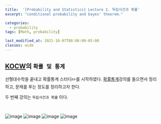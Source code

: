 ```yaml
---
title:  '[Probability and Statistics] Lecture 2. 독립사건과 확률'
excerpt: "conditional probability and bayes' theorem."

categories:
  - probability
tags: [Math, probability]

last_modified_at: 2021-10-07T08:06:00-05:00
classes: wide
---
```


## [KOCW](http://kocw.net/home/search/search.do?open_top_select=znAll&as=pop&query=%EC%A0%84%EC%9E%90%EA%B8%B0%ED%95%99&popKey=y)의 `확률 및 통계` 


선형대수학을 끝내고 확률통계 스터디✏️를 시작하였다. [확률통계](http://www.kocw.net/home/search/kemView.do?kemId=1056974)강의를 들으면서 정리하고, 문제를 푸는 정도를 정리하고자 한다.

두 번째 강의는 `독립사건과 확률` 이다. 


<br>

![image](https://user-images.githubusercontent.com/53431568/136394262-aee3cc50-c01a-4914-9ef1-b5822ef3245a.jpeg)
![image](https://user-images.githubusercontent.com/53431568/136394284-c4e77e53-6262-49da-b1cf-b1f3c34fc7e7.jpeg)
![image](https://user-images.githubusercontent.com/53431568/136394327-649287fd-46fd-4966-a24d-8ca13a87ada5.jpeg)
![image](https://user-images.githubusercontent.com/53431568/136394361-2e27eb0f-b02c-4966-8cfe-da20496df0ff.jpeg)
